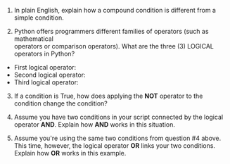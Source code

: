 1. In plain English, explain how a compound condition is different from a simple condition.

2. Python offers programmers different families of operators (such as mathematical   
operators or comparison operators).  What are the three (3) LOGICAL operators in Python?

- First logical operator:
- Second logical operator:
- Third logical operator:

3. If a condition is True, how does applying the **NOT** operator to the condition change the condition?

4. Assume you have two conditions in your script connected by the logical operator **AND**.  Explain how **AND** works in this situation.

5. Assume you're using the same two conditions from question \#4 above.  This time, however, the logical operator **OR** links your two conditions.  Explain how **OR** works in this example.  
